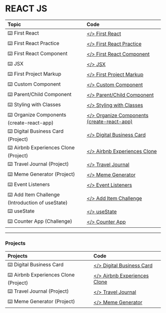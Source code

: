 # **REACT JS**

| Topic                                            | Code                                                                                                              |
| :----------------------------------------------- | :---------------------------------------------------------------------------------------------------------------- |
| ⌨️ First React                                   | [</> First React](https://github.com/monciego/react2022/tree/main/first-react)                                    |
| ⌨️ First React Practice                          | [</> First React Practice](https://github.com/monciego/react2022/tree/main/first-react-practice)                  |
| ⌨️ First React Component                         | [</> First React Component](https://github.com/monciego/react2022/tree/main/first-react-component)                |
| ⌨️ JSX                                           | [</> JSX](https://github.com/monciego/react2022/tree/main/jsx)                                                    |
| ⌨️ First Project Markup                          | [</> First Project Markup](https://github.com/monciego/react2022/tree/main/project-part1-markup)                  |
| ⌨️ Custom Component                              | [</> Custom Component](https://github.com/monciego/react2022/tree/main/custom-component)                          |
| ⌨️ Parent/Child Component                        | [</> Parent/Child Component](https://github.com/monciego/react2022/tree/main/parent-child-component)              |
| ⌨️ Styling with Classes                          | [</> Styling with Classes](https://github.com/monciego/react2022/tree/main/styling-with-classes)                  |
| ⌨️ Organize Components (create-react-app)        | [</> Organize Components (create-react-app)](https://github.com/monciego/react2022/tree/main/organize-components) |
| ⌨️ Digital Business Card (Project)               | [</> Digital Business Card](https://github.com/monciego/react2022/tree/main/digital-business-card)                |
| ⌨️ Airbnb Experiences Clone (Project)            | [</> Airbnb Experiences Clone](https://github.com/monciego/react2022/tree/main/airbnb-experiences-clone)          |
| ⌨️ Travel Journal (Project)                      | [</> Travel Journal](https://github.com/monciego/react2022/tree/main/travel-journal)                              |
| ⌨️ Meme Generator (Project)                      | [</> Meme Generator](https://github.com/monciego/react2022/tree/main/meme-generator)                              |
| ⌨️ Event Listeners                               | [</> Event Listeners](https://github.com/monciego/react2022/tree/main/event-listeners)                            |
| ⌨️ Add Item Challenge (Introduction of useState) | [</> Add Item Challenge](https://github.com/monciego/react2022/tree/main/add-item-challenge)                      |
| ⌨️ useState                                      | [</> useState](https://github.com/monciego/react2022/tree/main/useState)                                          |
| ⌨️ Counter App (Challenge)                       | [</> Counter App](https://github.com/monciego/react2022/tree/main/useState-counter)                               |

---

### **Projects**

| Projects                              | Code                                                                                                     |
| :------------------------------------ | :------------------------------------------------------------------------------------------------------- |
| ⌨️ Digital Business Card              | [</> Digital Business Card](https://github.com/monciego/react2022/tree/main/digital-business-card)       |
| ⌨️ Airbnb Experiences Clone (Project) | [</> Airbnb Experiences Clone](https://github.com/monciego/react2022/tree/main/airbnb-experiences-clone) |
| ⌨️ Travel Journal (Project)           | [</> Travel Journal](https://github.com/monciego/react2022/tree/main/travel-journal)                     |
| ⌨️ Meme Generator (Project)           | [</> Meme Generator](https://github.com/monciego/react2022/tree/main/meme-generator)                     |
